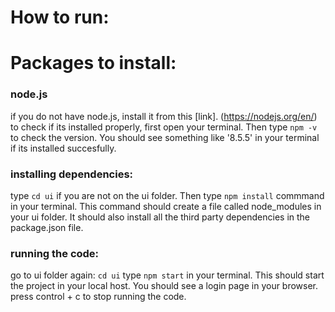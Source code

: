 # How to run:
# Packages to install:
### node.js
if you do not have node.js, install it from this [link]. (https://nodejs.org/en/) 
to check if its installed properly, first open your terminal. Then  type  `npm -v` to check the version. 
You should see something like '8.5.5' in your terminal if its installed succesfully.

### installing dependencies:
type `cd ui` if you are not on the ui folder.
Then type  `npm install` commmand in your terminal. This command should create a file called
node_modules in your ui folder. It should also install all the third party dependencies in the package.json file.

### running the code:
go to ui folder again: `cd ui` 
type `npm start` in your terminal. This should start the project in your local host.
You should see a login page in your browser.
press control + c to stop running the  code.


